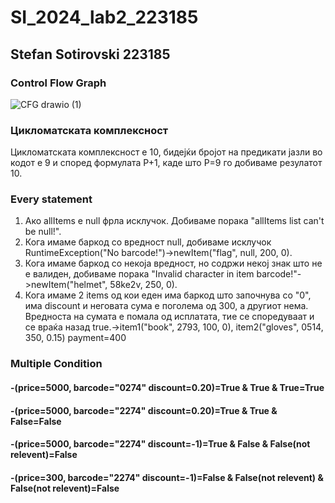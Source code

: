 # SI_2024_lab2_223185

## Stefan Sotirovski 223185

### Control Flow Graph

![CFG drawio (1)](https://github.com/SteFanRoaylSotIrovsKi/SI_2024_lab2_223185/assets/166416103/852ea3fc-4078-4903-bf88-8f2be79870da)


### Цикломатската комплексност
Цикломатската комплексност е 10, бидејќи бројот на предикати јазли во кодот е 9 и според формулата P+1, каде што P=9 го добиваме резулатот 10.

### Every statement
1. Ако allItems е null фрла исклучок. Добиваме порака "allItems list can't be null!". 
2. Кога имаме баркод со вредност null, добиваме исклучок RuntimeException("No barcode!")->newItem("flag", null, 200, 0).
3. Кога имаме баркод со некоја вредност, но содржи некој знак што не е валиден, добиваме порака "Invalid character in item barcode!"->newItem("helmet", 58ke2v, 250, 0).
4. Кога имаме 2 items од кои еден има баркод што започнува со "0", има discount и неговата сума е поголема од 300, а другиот нема. Вредноста на сумата е помала од исплатата, тие се споредуваат и се враќа назад true.->item1("book", 2793, 100, 0), item2("gloves", 0514, 350, 0.15) payment=400

### Multiple Condition
#### -(price=5000, barcode="0274" discount=0.20)=True & True & True=True
#### -(price=5000, barcode="2274" discount=0.20)=True & True & False=False
#### -(price=5000, barcode="2274" discount=-1)=True & False & False(not relevent)=False
#### -(price=300, barcode="2274" discount=-1)=False & False(not relevent) & False(not relevent)=False
